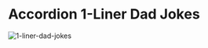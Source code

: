 # Accordion 1-Liner Dad Jokes

![1-liner-dad-jokes](https://user-images.githubusercontent.com/57625094/162755833-9dce429c-f6fe-480d-a177-3a94c96fee3c.gif)
